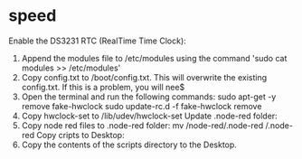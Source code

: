 # speed
Enable the DS3231 RTC (RealTime Time Clock):
1. Append the modules file to /etc/modules using the command 'sudo cat modules >> /etc/modules'
2. Copy config.txt to /boot/config.txt. This will overwrite the existing config.txt. If this is a problem, you will nee$
3. Open the terminal and run the following commands:
        sudo apt-get -y remove fake-hwclock
        sudo update-rc.d -f fake-hwclock remove
4. Copy hwclock-set to /lib/udev/hwclock-set
Update .node-red folder:
5. Copy node red files to .node-red folder:
        mv /node-red/.node-red <home directory>/.node-red
Copy cripts to Desktop:
6. Copy the contents of the scripts directory to the Desktop.
  
